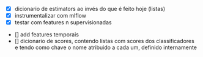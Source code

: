 - [x] dicionario de estimators ao invés do que é feito hoje (listas)
- [x] instrumentalizar com mlflow
- [x] testar com features n supervisionadas
- [] add features temporais
- [] dicionario de scores, contendo listas com scores dos classificadores
    e tendo como chave o nome atribuido a cada um, definido internamente


